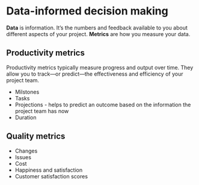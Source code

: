 # Data-informed decision making

__Data__ is information. It’s the numbers and feedback available to you about different aspects of your project. __Metrics__ are how you measure your data. 

## Productivity metrics
Productivity metrics typically measure progress and output over time. They allow you to track—or predict—the effectiveness and efficiency of your project team.
* Milstones
* Tasks
* Projections - helps to predict an outcome based on the information the project team has now
* Duration

## Quality metrics
* Changes
* Issues
* Cost
* Happiness and satisfaction
* Customer satisfaction scores


